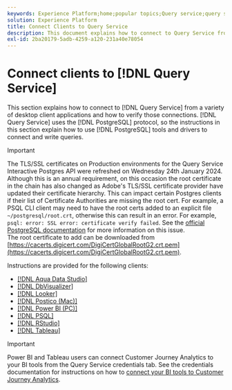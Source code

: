 ```yaml
---
keywords: Experience Platform;home;popular topics;Query service;query service;connect;connect to query service;aqua data studio;Aqua Data Studio;Looker;looker;Postico;postico;Power BI;power bi;psql;rstudio;PSQL;RStudio;Tableau;tableau;
solution: Experience Platform
title: Connect Clients to Query Service
description: This document explains how to connect to Query Service from a variety of desktop client applications and how to verify those connections.
exl-id: 2ba20179-5adb-4259-a120-231a40e78054
---
```

# Connect clients to [!DNL Query Service]

This section explains how to connect to [!DNL Query Service] from a variety of desktop client applications and how to verify those connections. [!DNL Query Service] uses the [!DNL PostgreSQL] protocol, so the instructions in this section explain how to use [!DNL PostgreSQL] tools and drivers to connect and write queries.

>[!IMPORTANT]
>
>The TLS/SSL certificates on Production environments for the Query Service Interactive Postgres API were refreshed on Wednesday 24th January 2024.<br>Although this is an annual requirement, on this occasion the root certificate in the chain has also changed as Adobe's TLS/SSL certificate provider have updated their certificate hierarchy. This can impact certain Postgres clients if their list of Certificate Authorities are missing the root cert. For example, a PSQL CLI client may need to have the root certs added to an explicit file `~/postgresql/root.crt`, otherwise this can result in an error. For example, `psql: error: SSL error: certificate verify failed`. See the [official PostgreSQL documentation](https://www.postgresql.org/docs/current/libpq-ssl.html#LIBQ-SSL-CERTIFICATES) for more information on this issue.<br>The root certificate to add can be downloaded from [https://cacerts.digicert.com/DigiCertGlobalRootG2.crt.pem](https://cacerts.digicert.com/DigiCertGlobalRootG2.crt.pem).

Instructions are provided for the following clients:

- [[!DNL Aqua Data Studio]](./aqua-data-studio.md)
- [[!DNL DbVisualizer]](./dbvisulaizer.md)
- [[!DNL Looker]](./looker.md)
- [[!DNL Postico (Mac)]](./postico.md)
- [[!DNL Power BI (PC)]](./power-bi.md)
- [[!DNL PSQL]](./psql.md)
- [[!DNL RStudio]](./rstudio.md)
- [[!DNL Tableau]](./tableau.md)

>[!IMPORTANT]
>
>Power BI and Tableau users can connect Customer Journey Analytics to your BI tools from the Query Service credentials tab. See the credentials documentation for instructions on how to [connect your BI tools to Customer Journey Analytics](../ui/credentials.md#connect-to-customer-journey-analytics).
